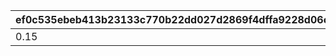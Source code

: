 |ef0c535ebeb413b23133c770b22dd027d2869f4dffa9228d06cc24f85827cac8|c422636c730bb7db8d17664bdd4d2095c56ae15d3e97bf2dfae15682de5c4f5f|19f84fa73862679c0f23486166c3e0bde89f6dc7fcfc87d7e3a699abf8bcba85|45af3cef400054e60f62eb549be978927e60dae10832ad5f3d9caff3e42f93ff|fead7d0755e54e45d5b71596d11771b9059af8a0f64f9eac06eceaea04002359|
| --- | --- | --- | --- | --- |
|0.15|2|1|4|3|